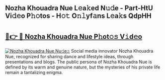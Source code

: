 ## Nozha Khouadra Nue L𝚎a𝚔ed N𝚞𝚍e - Part-HtU Vi𝚍𝚎o P𝚑𝚘tos - H𝚘𝚝 O𝚗𝚕yf𝚊ns L𝚎a𝚔s QdpHH

# <h2><a href="http://kf9nf4g.oniu.top/?m=Nozha+Khouadra+Nue">🔗👉 🔴 Nozha Khouadra Nue P𝚑ot𝚘𝚜 V𝚒d𝚎o</a></h2>

[![Nozha Khouadra Nue Nu𝚍e𝚜](https://i.imgur.com/0qMVB7G.gif)](http://kf9nf4g.oniu.top/?m=Nozha+Khouadra+Nue)
Social media innovator Nozha Khouadra Nue, recognized for sharing dance and lifestyle ideas, through presentations and blogs. The public persona of Nozha Khouadra Nue is defined by its warm and genuine nature, but the mysteries of his private life remain a tantalizing enigma.  
